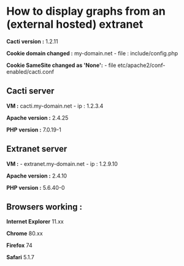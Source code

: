 # How to display graphs from an (external hosted) extranet

**Cacti version :** 1.2.11

**Cookie domain changed :** my-domain.net - file : include/config.php

**Cookie SameSite changed as 'None':** - file etc/apache2/conf-enabled/cacti.conf

## **Cacti server** 

**VM :** cacti.my-domain.net - ip : 1.2.3.4

**Apache version :** 2.4.25

**PHP version :** 7.0.19-1

## **Extranet server**

**VM :** - extranet.my-domain.net - ip : 1.2.9.10

**Apache version :** 2.4.10

**PHP version :** 5.6.40-0


## **Browsers working :**

**Internet Explorer** 11.xx

**Chrome** 80.xx

**Firefox** 74

**Safari** 5.1.7
